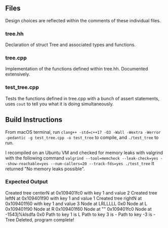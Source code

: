 ## Files
Design choices are reflected within the comments of these individual files.
### tree.hh
Declaration of struct Tree and associated types and functions. 
### tree.cpp
Implementation of the functions defined within tree.hh. Documented extensively.
### test_tree.cpp
Tests the functions defined in tree.cpp with a bunch of assert statements, uses `cout` to tell you what it is  doing simultaneously.

## Build Instructions
From macOS terminal, run
`clang++ -std=c++17 -O3 -Wall -Wextra -Werror -pedantic -g test_tree.cpp -o test_tree`
to compile, and
`./test_tree`
to run.

I recompiled on an Ubuntu VM and checked for memory leaks with valgrind with the following command
`valgrind --tool=memcheck --leak-check=yes --show-reachable=yes --num-callers=20 --track-fds=yes ./test_tree`
It returned "No memory leaks possible".
### Expected Output
Created tree centerN at 0x109401fc0 with key 1 and value 2
Created tree leftN at 0x109401f90 with key 1 and value 1
Created tree rightN at 0x109401f60 with key 1 and value 3
Node at LRLLLLL 0x0
Node at L 0x109401f90
Node at R 0x109401f60
Node at "" 0x109401fc0
Node at -1543j%klsdfa 0x0
Path to key 1 is L
Path to key 3 is -
Path to key -3 is -
Tree Deleted, program complete!